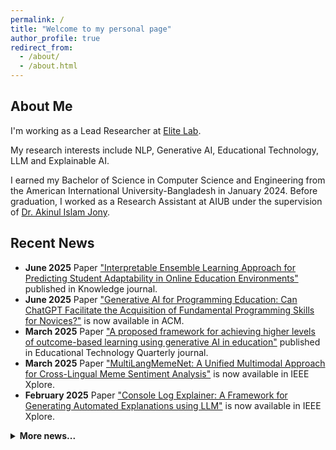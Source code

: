 ```yaml
---
permalink: /
title: "Welcome to my personal page"
author_profile: true
redirect_from:
  - /about/
  - /about.html
---
```


## About Me

I'm working as a Lead Researcher at <a href="https://www.elitelab.ai" target="_blank" rel="noopener noreferrer">Elite Lab</a>.

My research interests include NLP, Generative AI, Educational Technology, LLM and Explainable AI.

I earned my Bachelor of Science in Computer Science and Engineering from the American International University-Bangladesh in January 2024. Before graduation, I worked as a Research Assistant at AIUB under the supervision of <a href="https://www.researchgate.net/profile/Akinul_Jony" target="_blank" rel="noopener noreferrer">Dr. Akinul Islam Jony</a>.

## Recent News

- **June 2025** Paper <a href="https://www.mdpi.com/2673-9585/5/2/10" target="_blank" rel="noopener">"Interpretable Ensemble Learning Approach for Predicting Student Adaptability in Online Education Environments"</a> published in Knowledge journal.
- **June 2025** Paper <a href="https://dl.acm.org/doi/10.1145/3723178.3723268" target="_blank" rel="noopener">"Generative AI for Programming Education: Can ChatGPT Facilitate the Acquisition of Fundamental Programming Skills for Novices?"</a> is now available in ACM.
- **March 2025** Paper <a href="https://acnsci.org/journal/index.php/etq/article/view/788" target="_blank" rel="noopener">"A proposed framework for achieving higher levels of outcome-based learning using generative AI in education"</a> published in Educational Technology Quarterly journal.
- **March 2025** Paper <a href="https://ieeexplore.ieee.org/document/10903352" target="_blank" rel="noopener">"MultiLangMemeNet: A Unified Multimodal Approach for Cross-Lingual Meme Sentiment Analysis"</a> is now available in IEEE Xplore.
- **February 2025** Paper <a href="https://ieeexplore.ieee.org/document/10863559" target="_blank" rel="noopener">"Console Log Explainer: A Framework for Generating Automated Explanations using LLM"</a> is now available in IEEE Xplore.
<details>
  <summary><strong>More news...</strong></summary>
  <ul>
    <li><strong>November, 2024</strong> Three of our papers accepted at <a href="https://iccit.org.bd/2024/" target="_blank" rel="noopener">27th ICCIT 2024</a>.</li>
    <li><strong>October, 2024</strong> Paper published at IEEE Access (Impact Factor: 3.4) titled <a href="https://ieeexplore.ieee.org/document/10681094" target="_blank" rel="noopener">"The Generative AI Landscape in Education: Mapping the Terrain of Opportunities, Challenges and Student Perception"</a>.</li>
    <li><strong>September, 2024</strong> Paper accepted at <a href="https://www.icmla-conference.org/icmla24/index.php" target="_blank" rel="noopener">23rd ICMLA 2024</a> titled "MultiLangMemeNet: A Unified Multimodal Approach for Cross-Lingual Meme Sentiment Analysis". Acceptance rate: 24.3%.</li>
    <li><strong>September, 2024</strong> Presented paper at the <a href="https://aibthings.com/" target="_blank" rel="noopener">2nd AIBThings 2024</a> Conference titled "Console Log Explainer: A Framework for Generating Automated Explanations using LLM."</li>
    <li><strong>August, 2024</strong> Three research papers accepted at <a href="https://icca.aiub.edu/" target="_blank" rel="noopener">3rd ICCA 2024</a>.</li>
  </ul>
</details>


